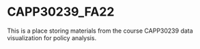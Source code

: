 # CAPP30239_FA22
This is a place storing materials from the course CAPP30239 data visualization for policy analysis. 